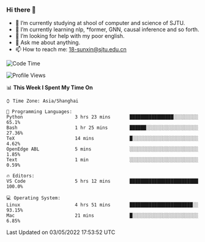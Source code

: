 ### Hi there 👋

<!--
**sunxin000/sunxin000** is a ✨ _special_ ✨ repository because its `README.md` (this file) appears on your GitHub profile.

Here are some ideas to get you started:

- 🔭 I’m currently working on ...
- 🌱 I’m currently learning ...
- 👯 I’m looking to collaborate on ...
- 🤔 I’m looking for help with ...
- 💬 Ask me about ...
- 📫 How to reach me: ...
- 😄 Pronouns: ...
- ⚡ Fun fact: ...
-->
- 🏫 I’m currently studying at shool of computer and science of SJTU.
- 🌱 I’m currently learning nlp, \*former, GNN, causal inference and so forth.
- 🤔 I’m looking for help with my poor english.
- 💬 Ask me about anything.
- 📫 How to reach me: 18-sunxin@sjtu.edu.cn
<!--START_SECTION:waka-->
![Code Time](http://img.shields.io/badge/Code%20Time-183%20hrs%2018%20mins-blue)

![Profile Views](http://img.shields.io/badge/Profile%20Views-8-blue)

📊 **This Week I Spent My Time On** 

```text
⌚︎ Time Zone: Asia/Shanghai

💬 Programming Languages: 
Python                   3 hrs 23 mins       ████████████████░░░░░░░░░   65.1% 
Bash                     1 hr 25 mins        ██████░░░░░░░░░░░░░░░░░░░   27.36% 
TeX                      14 mins             █░░░░░░░░░░░░░░░░░░░░░░░░   4.62% 
OpenEdge ABL             5 mins              ░░░░░░░░░░░░░░░░░░░░░░░░░   1.85% 
Text                     1 min               ░░░░░░░░░░░░░░░░░░░░░░░░░   0.59%

🔥 Editors: 
VS Code                  5 hrs 12 mins       █████████████████████████   100.0%

💻 Operating System: 
Linux                    4 hrs 51 mins       ███████████████████████░░   93.15% 
Mac                      21 mins             █░░░░░░░░░░░░░░░░░░░░░░░░   6.85%

```


 Last Updated on 03/05/2022 17:53:52 UTC
<!--END_SECTION:waka-->
